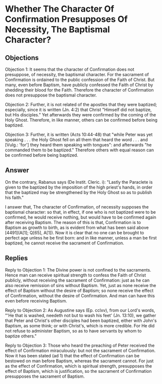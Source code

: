 # Whether The Character Of Confirmation Presupposes Of Necessity, The Baptismal Character?

## Objections

Objection 1: It seems that the character of Confirmation does not presuppose, of necessity, the baptismal character. For the sacrament of Confirmation is ordained to the public confession of the Faith of Christ. But many, even before Baptism, have publicly confessed the Faith of Christ by shedding their blood for the Faith. Therefore the character of Confirmation does not presuppose the baptismal character.

Objection 2: Further, it is not related of the apostles that they were baptized; especially, since it is written (Jn. 4:2) that Christ "Himself did not baptize, but His disciples." Yet afterwards they were confirmed by the coming of the Holy Ghost. Therefore, in like manner, others can be confirmed before being baptized.

Objection 3: Further, it is written (Acts 10:44-48) that "while Peter was yet speaking . . . the Holy Ghost fell on all them that heard the word . . . and [Vulg.: 'for'] they heard them speaking with tongues": and afterwards "he commanded them to be baptized." Therefore others with equal reason can be confirmed before being baptized.

## Answer

On the contrary, Rabanus says (De Instit. Cleric. i): "Lastly the Paraclete is given to the baptized by the imposition of the high priest's hands, in order that the baptized may be strengthened by the Holy Ghost so as to publish his faith."

I answer that, The character of Confirmation, of necessity supposes the baptismal character: so that, in effect, if one who is not baptized were to be confirmed, he would receive nothing, but would have to be confirmed again after receiving Baptism. The reason of this is that, Confirmation is to Baptism as growth to birth, as is evident from what has been said above [4491](A[1]; Q[65], A[1]). Now it is clear that no one can be brought to perfect age unless he be first born: and in like manner, unless a man be first baptized, he cannot receive the sacrament of Confirmation.

## Replies

Reply to Objection 1: The Divine power is not confined to the sacraments. Hence man can receive spiritual strength to confess the Faith of Christ publicly, without receiving the sacrament of Confirmation: just as he can also receive remission of sins without Baptism. Yet, just as none receive the effect of Baptism without the desire of Baptism; so none receive the effect of Confirmation, without the desire of Confirmation. And man can have this even before receiving Baptism.

Reply to Objection 2: As Augustine says (Ep. cclxv), from our Lord's words, "'He that is washed, needeth not but to wash his feet' (Jn. 13:10), we gather that Peter and Christ's other disciples had been baptized, either with John's Baptism, as some think; or with Christ's, which is more credible. For He did not refuse to administer Baptism, so as to have servants by whom to baptize others."

Reply to Objection 3: Those who heard the preaching of Peter received the effect of Confirmation miraculously: but not the sacrament of Confirmation. Now it has been stated (ad 1) that the effect of Confirmation can be bestowed on man before Baptism, whereas the sacrament cannot. For just as the effect of Confirmation, which is spiritual strength, presupposes the effect of Baptism, which is justification, so the sacrament of Confirmation presupposes the sacrament of Baptism.